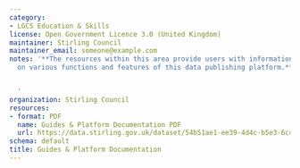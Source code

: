 ```yaml
---
category:
- LGCS Education & Skills
license: Open Government Licence 3.0 (United Kingdom)
maintainer: Stirling Council
maintainer_email: someone@example.com
notes: '**The resources within this area provide users with information and guides
  on various functions and features of this data publishing platform.**


  '
organization: Stirling Council
resources:
- format: PDF
  name: Guides & Platform Documentation PDF
  url: https://data.stirling.gov.uk/dataset/54b51ae1-ee39-4d4c-b5e3-6c451896a44b/resource/34ef4067-b535-4a8c-9529-04f57c963a59/download/20190926-open-data-user-guide-v2.1-.pdf
schema: default
title: Guides & Platform Documentation
---
```

